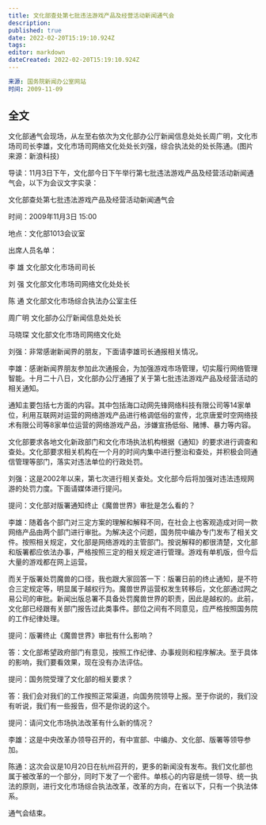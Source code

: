 ```yaml
---
title: 文化部查处第七批违法游戏产品及经营活动新闻通气会
description:
published: true
date: 2022-02-20T15:19:10.924Z
tags:
editor: markdown
dateCreated: 2022-02-20T15:19:10.924Z
---
```


```YAML
来源: 国务院新闻办公室网站
时间: 2009-11-09
```

## 全文

文化部通气会现场，从左至右依次为文化部办公厅新闻信息处处长周广明，文化市场司司长李雄，文化市场司网络文化处处长刘强，综合执法处的处长陈通。(图片来源：新浪科技)

导读：11月3日下午，文化部今日下午举行第七批违法游戏产品及经营活动新闻通气会，以下为会议文字实录：

文化部查处第七批违法游戏产品及经营活动新闻通气会

时间：2009年11月3日 15:00

地点：文化部1013会议室

出席人员名单：

李 雄 文化部文化市场司司长

刘 强 文化部文化市场司网络文化处处长

陈 通 文化部文化市场综合执法办公室主任

周广明 文化部办公厅新闻信息处处长

马晓琛 文化部文化市场司网络文化处

刘强：非常感谢新闻界的朋友，下面请李雄司长通报相关情况。

李雄：感谢新闻界朋友参加此次通报会，为加强游戏市场管理，切实履行网络管理智能。十月二十八日，文化部办公厅通报了关于第七批违法游戏产品及经营活动的相关通知。

通知主要包括七方面的内容。其中包括海口动网先锋网络科技有限公司等14家单位，利用互联网对运营的网络游戏产品进行格调低俗的宣传，北京唐爱时空网络技术有限公司等8家单位运营的网络游戏产品，涉嫌宣扬低俗、赌博、暴力等内容。

文化部要求各地文化新政部门和文化市场执法机构根据《通知》的要求进行调查和查处。文化部要求相关机构在一个月的时间内集中进行整治和查处，并积极会同通信管理等部门，落实对违法单位的行政处罚。

刘强：这是2002年以来，第七次进行相关查处。文化部今后将加强对违法违规网游的处罚力度。下面请媒体进行提问。

提问：文化部对版署通知终止《魔兽世界》审批是怎么看的？

李雄：随着各个部门对三定方案的理解和解释不同，在社会上也客观造成对同一款网络产品由两个部门进行审批。为解决这个问题，国务院中编办专门发布了相关文件。按照相关规定，文化部是网络游戏的主管部门。按说解释的都很清楚，文化部和版署都应依法办事，严格按照三定的相关规定进行管理。游戏有单机版，但今后大量的游戏都在网上运营。

而关于版署处罚魔兽的口径，我也跟大家回答一下：版署日前的终止通知，是不符合三定规定等，明显属于越权行为。魔兽世界运营权发生转移后，文化部通过网之易公司的审批。新闻出版总署不具备处罚魔兽世界的职责，因此是越权的。此前，文化部已经跟有关部门报告过此类事件。部位之间有不同意见，应严格按照国务院的工作纪律处理。

提问：版署终止《魔兽世界》审批有什么影响？

答：文化部希望政府部门有意见，按照工作纪律、办事规则和程序解决。至于具体的影响，我们要看效果，现在没有办法评估。

提问：国务院受理了文化部的相关要求？

答：我们会对我们的工作按照正常渠道，向国务院领导上报。至于你说的，我们没有听说，我们有一些报告，但不是你说的这个。

提问：请问文化市场执法改革有什么新的情况？

李雄：这是中央改革办领导召开的，有中宣部、中编办、文化部、版署等领导参加。

陈通：这次会议是10月20日在杭州召开的，更多的新闻没有发布。我们文化部也属于被改革的一个部分，同时下发了一个密件。单核心的内容是统一领导、统一执法的原则，进行文化市场综合执法改革，改革的方向，在省以下，只有一个执法体系。

通气会结束。
